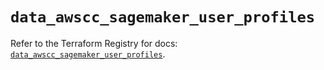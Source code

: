 # `data_awscc_sagemaker_user_profiles`

Refer to the Terraform Registry for docs: [`data_awscc_sagemaker_user_profiles`](https://registry.terraform.io/providers/hashicorp/awscc/0.70.0/docs/data-sources/sagemaker_user_profiles).
